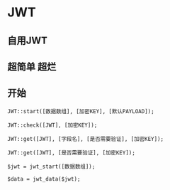 # JWT

## 自用JWT

## 超简单 超烂

## 开始

```
JWT::start([数据数组], [加密KEY], [默认PAYLOAD]);

JWT::check([JWT], [加密KEY]);

JWT::get([JWT], [字段名], [是否需要验证], [加密KEY]);

JWT::get([JWT], [是否需要验证], [加密KEY]);
```

```
$jwt = jwt_start([数据数组]);

$data = jwt_data($jwt);
```
